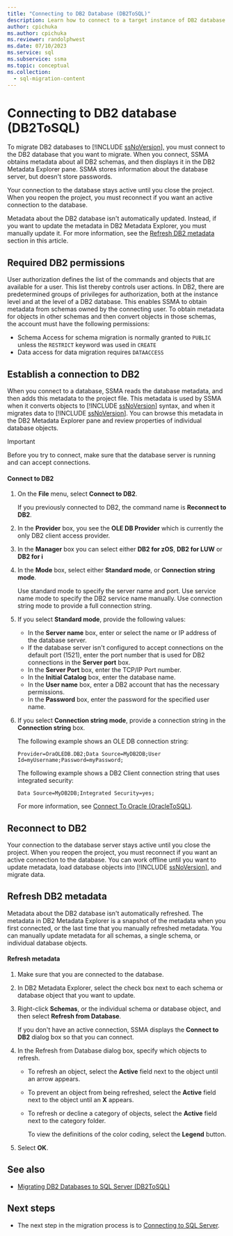 ```yaml
---
title: "Connecting to DB2 Database (DB2ToSQL)"
description: Learn how to connect to a target instance of DB2 database to migrate DB2 databases. SSMA obtains metadata about all DB2 schemas.
author: cpichuka
ms.author: cpichuka
ms.reviewer: randolphwest
ms.date: 07/10/2023
ms.service: sql
ms.subservice: ssma
ms.topic: conceptual
ms.collection:
  - sql-migration-content
---
```

# Connecting to DB2 database (DB2ToSQL)

To migrate DB2 databases to [!INCLUDE [ssNoVersion](../../includes/ssnoversion-md.md)], you must connect to the DB2 database that you want to migrate. When you connect, SSMA obtains metadata about all DB2 schemas, and then displays it in the DB2 Metadata Explorer pane. SSMA stores information about the database server, but doesn't store passwords.

Your connection to the database stays active until you close the project. When you reopen the project, you must reconnect if you want an active connection to the database.

Metadata about the DB2 database isn't automatically updated. Instead, if you want to update the metadata in DB2 Metadata Explorer, you must manually update it. For more information, see the [Refresh DB2 metadata](#refresh-db2-metadata) section in this article.

## Required DB2 permissions

User authorization defines the list of the commands and objects that are available for a user. This list thereby controls user actions. In DB2, there are predetermined groups of privileges for authorization, both at the instance level and at the level of a DB2 database. This enables SSMA to obtain metadata from schemas owned by the connecting user. To obtain metadata for objects in other schemas and then convert objects in those schemas, the account must have the following permissions:

- Schema Access for schema migration is normally granted to `PUBLIC` unless the `RESTRICT` keyword was used in `CREATE`
- Data access for data migration requires `DATAACCESS`

## Establish a connection to DB2

When you connect to a database, SSMA reads the database metadata, and then adds this metadata to the project file. This metadata is used by SSMA when it converts objects to [!INCLUDE [ssNoVersion](../../includes/ssnoversion-md.md)] syntax, and when it migrates data to [!INCLUDE [ssNoVersion](../../includes/ssnoversion-md.md)]. You can browse this metadata in the DB2 Metadata Explorer pane and review properties of individual database objects.

> [!IMPORTANT]  
> Before you try to connect, make sure that the database server is running and can accept connections.

#### Connect to DB2

1. On the **File** menu, select **Connect to DB2**.

   If you previously connected to DB2, the command name is **Reconnect to DB2**.

1. In the **Provider** box, you see the **OLE DB Provider** which is currently the only DB2 client access provider.

1. In the **Manager** box you can select either **DB2 for zOS**, **DB2 for LUW** or **DB2 for i**

1. In the **Mode** box, select either **Standard mode**, or **Connection string mode**.

   Use standard mode to specify the server name and port. Use service name mode to specify the DB2 service name manually. Use connection string mode to provide a full connection string.

1. If you select **Standard mode**, provide the following values:

   - In the **Server name** box, enter or select the name or IP address of the database server.
   - If the database server isn't configured to accept connections on the default port (1521), enter the port number that is used for DB2 connections in the **Server port** box.
   - In the **Server Port** box, enter the TCP/IP Port number.
   - In the **Initial Catalog** box, enter the database name.
   - In the **User name** box, enter a DB2 account that has the necessary permissions.
   - In the **Password** box, enter the password for the specified user name.

1. If you select **Connection string mode**, provide a connection string in the **Connection string** box.

   The following example shows an OLE DB connection string:

   `Provider=OraOLEDB.DB2;Data Source=MyDB2DB;User Id=myUsername;Password=myPassword;`

   The following example shows a DB2 Client connection string that uses integrated security:

   `Data Source=MyDB2DB;Integrated Security=yes;`

   For more information, see [Connect To Oracle (OracleToSQL)](../../ssma/oracle/connect-to-oracle-oracletosql.md).

## Reconnect to DB2

Your connection to the database server stays active until you close the project. When you reopen the project, you must reconnect if you want an active connection to the database. You can work offline until you want to update metadata, load database objects into [!INCLUDE [ssNoVersion](../../includes/ssnoversion-md.md)], and migrate data.

## Refresh DB2 metadata

Metadata about the DB2 database isn't automatically refreshed. The metadata in DB2 Metadata Explorer is a snapshot of the metadata when you first connected, or the last time that you manually refreshed metadata. You can manually update metadata for all schemas, a single schema, or individual database objects.

#### Refresh metadata

1. Make sure that you are connected to the database.
1. In DB2 Metadata Explorer, select the check box next to each schema or database object that you want to update.
1. Right-click **Schemas**, or the individual schema or database object, and then select **Refresh from Database**.

   If you don't have an active connection, SSMA displays the **Connect to DB2** dialog box so that you can connect.

1. In the Refresh from Database dialog box, specify which objects to refresh.

   - To refresh an object, select the **Active** field next to the object until an arrow appears.
   - To prevent an object from being refreshed, select the **Active** field next to the object until an **X** appears.
   - To refresh or decline a category of objects, select the **Active** field next to the category folder.

     To view the definitions of the color coding, select the **Legend** button.

1. Select **OK**.

## See also

- [Migrating DB2 Databases to SQL Server (DB2ToSQL)](../../ssma/db2/migrating-db2-databases-to-sql-server-db2tosql.md)

## Next steps

- The next step in the migration process is to [Connecting to SQL Server](./connecting-to-sql-server-db2tosql.md).
